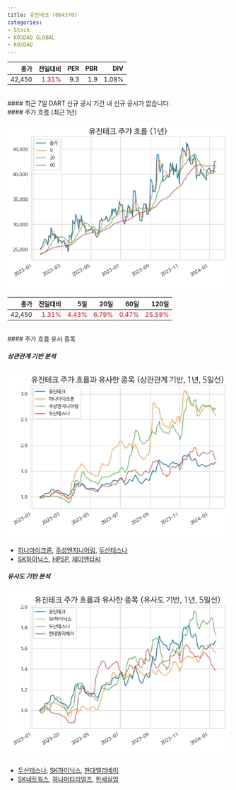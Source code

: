 ```yaml
---
title: 유진테크 (084370)
categories:
- Stock
- KOSDAQ GLOBAL
- KOSDAQ
---
```


|종가|전일대비|PER|PBR|DIV|
|---:|-------:|--:|--:|--:|
|42,450|<span style="color: red">1.31%</span>|9.3|1.9|1.08%|

<!-- more -->

<br>
#### 최근 7일 DART 신규 공시
기간 내 신규 공시가 없습니다.

<br>
#### 주가 흐름 (최근 1년)

![084370](/assets/images/stock/084370.png)

|종가|전일대비|5일|20일|60일|120일|
|---:|-------:|--:|---:|---:|----:|
|42,450|<span style="color: red">1.31%</span>|<span style="color: red">4.43%</span>|<span style="color: red">6.79%</span>|<span style="color: red">0.47%</span>|<span style="color: red">25.59%</span>|

<br>
#### 주가 흐름 유사 종목

##### 상관관계 기반 분석

![084370](/assets/images/stock/084370_corr.png)
- [하나마이크론](/067310/), [주성엔지니어링](/036930/), [두산테스나](/131970/)
- [SK하이닉스](/000660/), [HPSP](/403870/), [제이앤티씨](/204270/)

##### 유사도 기반 분석

![084370](/assets/images/stock/084370_sim.png)
- [두산테스나](/131970/), [SK하이닉스](/000660/), [현대엘리베이](/017800/)
- [SK네트웍스](/001740/), [하나머티리얼즈](/166090/), [한세실업](/105630/)